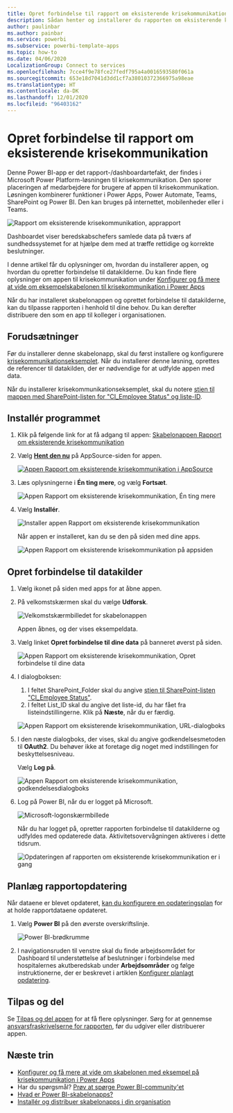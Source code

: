```yaml
---
title: Opret forbindelse til rapport om eksisterende krisekommunikation
description: Sådan henter og installerer du rapporten om eksisterende krisekommunikation i forbindelse med COVID-19, og sådan opretter du forbindelse til data
author: paulinbar
ms.author: painbar
ms.service: powerbi
ms.subservice: powerbi-template-apps
ms.topic: how-to
ms.date: 04/06/2020
LocalizationGroup: Connect to services
ms.openlocfilehash: 7cce4f9e78fce27fedf795a4a0016593580f061a
ms.sourcegitcommit: 653e18d7041d3dd1cf7a38010372366975a98eae
ms.translationtype: HT
ms.contentlocale: da-DK
ms.lasthandoff: 12/01/2020
ms.locfileid: "96403162"
---
```

# <a name="connect-to-the-crisis-communication-presence-report"></a>Opret forbindelse til rapport om eksisterende krisekommunikation

Denne Power BI-app er det rapport-/dashboardartefakt, der findes i Microsoft Power Platform-løsningen til krisekommunikation. Den sporer placeringen af medarbejdere for brugere af appen til krisekommunikation. Løsningen kombinerer funktioner i Power Apps, Power Automate, Teams, SharePoint og Power BI. Den kan bruges på internettet, mobilenheder eller i Teams.

![Rapport om eksisterende krisekommunikation, apprapport](media/service-connect-to-crisis-communication-presence-report/service-crisis-communication-presence-report.png)

Dashboardet viser beredskabschefers samlede data på tværs af sundhedssystemet for at hjælpe dem med at træffe rettidige og korrekte beslutninger.

I denne artikel får du oplysninger om, hvordan du installerer appen, og hvordan du opretter forbindelse til datakilderne. Du kan finde flere oplysninger om appen til krisekommunikation under [Konfigurer og få mere at vide om eksempelskabelonen til krisekommunikation i Power Apps](/powerapps/maker/canvas-apps/sample-crisis-communication-app)

Når du har installeret skabelonappen og oprettet forbindelse til datakilderne, kan du tilpasse rapporten i henhold til dine behov. Du kan derefter distribuere den som en app til kolleger i organisationen.

## <a name="prerequisites"></a>Forudsætninger

Før du installerer denne skabelonapp, skal du først installere og konfigurere [krisekommunikationseksemplet](/powerapps/maker/canvas-apps/sample-crisis-communication-app). Når du installerer denne løsning, oprettes de referencer til datakilden, der er nødvendige for at udfylde appen med data.

Når du installerer krisekommunikationseksemplet, skal du notere [stien til mappen med SharePoint-listen for "CI_Employee Status" og liste-ID](/powerapps/maker/canvas-apps/sample-crisis-communication-app#monitor-office-absences-with-power-bi).

## <a name="install-the-app"></a>Installér programmet

1. Klik på følgende link for at få adgang til appen: [Skabelonappen Rapport om eksisterende krisekommunikation](https://appsource.microsoft.com/en-us/product/power-bi/pbi-contentpacks.crisiscomms)

1. Vælg [**Hent den nu**](https://appsource.microsoft.com/en-us/product/power-bi/pbi-contentpacks.crisiscomms) på AppSource-siden for appen.

    [![Appen Rapport om eksisterende krisekommunikation i AppSource](media/service-connect-to-crisis-communication-presence-report/service-crisis-communication-presence-report-app-appsource-get-it-now.png)](https://appsource.microsoft.com/en-us/product/power-bi/pbi-contentpacks.crisiscomms)

1. Læs oplysningerne i **Én ting mere**, og vælg **Fortsæt**.

    ![Appen Rapport om eksisterende krisekommunikation, Én ting mere](media/service-connect-to-crisis-communication-presence-report/service-crisis-communication-presence-report-1-more-thing.png)

1. Vælg **Installér**. 

    ![Installer appen Rapport om eksisterende krisekommunikation](media/service-connect-to-crisis-communication-presence-report/service-crisis-communication-presence-report-select-install.png)

    Når appen er installeret, kan du se den på siden med dine apps.

   ![Appen Rapport om eksisterende krisekommunikation på appsiden](media/service-connect-to-crisis-communication-presence-report/service-crisis-communication-presence-report-app-apps-page-icon.png)

## <a name="connect-to-data-sources"></a>Opret forbindelse til datakilder

1. Vælg ikonet på siden med apps for at åbne appen.

1. På velkomstskærmen skal du vælge **Udforsk**.

   ![Velkomstskærmbilledet for skabelonappen](media/service-connect-to-crisis-communication-presence-report/service-crisis-communication-presence-report-app-splash-screen.png)

   Appen åbnes, og der vises eksempeldata.

1. Vælg linket **Opret forbindelse til dine data** på banneret øverst på siden.

   ![Appen Rapport om eksisterende krisekommunikation, Opret forbindelse til dine data](media/service-connect-to-crisis-communication-presence-report/service-crisis-communication-presence-report-app-connect-data.png)

1. I dialogboksen:
   1. I feltet SharePoint_Folder skal du angive [stien til SharePoint-listen "CI_Employee Status"](/powerapps/maker/canvas-apps/sample-crisis-communication-app#monitor-office-absences-with-power-bi).
   1. I feltet List_ID skal du angive det liste-id, du har fået fra listeindstillingerne. Klik på **Næste**, når du er færdig.

   ![Appen Rapport om eksisterende krisekommunikation, URL-dialogboks](media/service-connect-to-crisis-communication-presence-report/service-crisis-communication-presence-report-app-url-dialog.png)

1. I den næste dialogboks, der vises, skal du angive godkendelsesmetoden til **OAuth2**. Du behøver ikke at foretage dig noget med indstillingen for beskyttelsesniveau.

   Vælg **Log på**.

   ![Appen Rapport om eksisterende krisekommunikation, godkendelsesdialogboks](media/service-connect-to-crisis-communication-presence-report/service-crisis-communication-presence-report-app-authentication-dialog.png)

1. Log på Power BI, når du er logget på Microsoft.

   ![Microsoft-logonskærmbillede](media/service-connect-to-crisis-communication-presence-report/service-crisis-communication-presence-report-app-microsoft-login.png)

   Når du har logget på, opretter rapporten forbindelse til datakilderne og udfyldes med opdaterede data. Aktivitetsovervågningen aktiveres i dette tidsrum.

   ![Opdateringen af rapporten om eksisterende krisekommunikation er i gang](media/service-connect-to-crisis-communication-presence-report/service-crisis-communication-presence-report-app-refresh-monitor.png)

## <a name="schedule-report-refresh"></a>Planlæg rapportopdatering

Når dataene er blevet opdateret, [kan du konfigurere en opdateringsplan](../connect-data/refresh-scheduled-refresh.md) for at holde rapportdataene opdateret.

1. Vælg **Power BI** på den øverste overskriftslinje.

   ![Power BI-brødkrumme](media/service-connect-to-crisis-communication-presence-report/service-crisis-communication-presence-report-app-powerbi-breadcrumb.png)

1. I navigationsruden til venstre skal du finde arbejdsområdet for Dashboard til understøttelse af beslutninger i forbindelse med hospitalernes akutberedskab under **Arbejdsområder** og følge instruktionerne, der er beskrevet i artiklen [Konfigurer planlagt opdatering](../connect-data/refresh-scheduled-refresh.md).

## <a name="customize-and-share"></a>Tilpas og del

Se [Tilpas og del appen](../connect-data/service-template-apps-install-distribute.md#customize-and-share-the-app) for at få flere oplysninger. Sørg for at gennemse [ansvarsfraskrivelserne for rapporten](../create-reports/sample-covid-19-us.md#disclaimers), før du udgiver eller distribuerer appen.

## <a name="next-steps"></a>Næste trin
* [Konfigurer og få mere at vide om skabelonen med eksempel på krisekommunikation i Power Apps](/powerapps/maker/canvas-apps/sample-crisis-communication-app)
* Har du spørgsmål? [Prøv at spørge Power BI-community'et](https://community.powerbi.com/)
* [Hvad er Power BI-skabelonapps?](../connect-data/service-template-apps-overview.md)
* [Installér og distribuer skabelonapps i din organisation](../connect-data/service-template-apps-install-distribute.md)